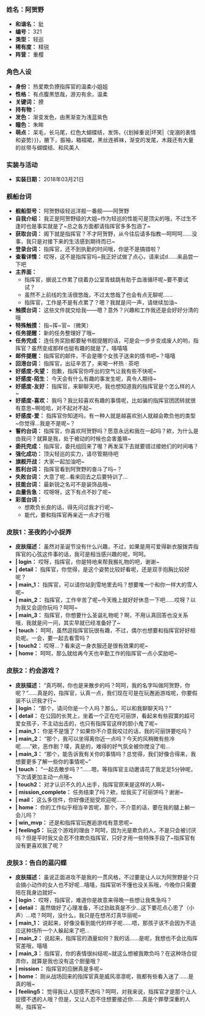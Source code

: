 ### 姓名：阿贺野
* **和谐名：** 豼
* **编号：** 321
* **类型：** 轻巡
* **稀有度：** 精锐
* **阵营：** 重樱


### 角色人设
* **身份：** 热爱欺负撩指挥官的温柔小姐姐
* **性格：** 有点腹黑悠哉，游刃有余，温柔
* **关键词：** 撩
* **持有物：** 
* **发色：** 渐变发色，由黑渐变为浅蓝紫色
* **瞳色：** 朱眸
* **萌点：** 呆毛，长马尾，红色大蝴蝶结，发饰，{{划掉重说|坏笑|（宠溺的表情和姿势）}}，腋下，振袖，箱褶裙，黑丝连裤袜，渐变的发尾，木屐还有大量的丝带与蝴蝶结、和风美人


### 实装与活动
* **实装日期：** 2018年03月21日


### 舰船台词
* **舰船型号：** 阿贺野级轻巡洋舰一番舰——阿贺野
* **自我介绍：** 我正是阿贺野级的大姐~作为轻巡的性能可是顶尖的哦，不过生不逢时也是事实就是了~总之各方面都请指挥官多多包涵了~
* **获取台词：** 阁下就是指挥官？不才阿贺野，从今往后请多指教—呵呵呵……没事，我只是对接下来的生活感到期待而已~
* **登录台词：** 指挥官，还不到执勤的时间哦，你是不是搞错啦？
* **查看详情：** 哎呀，这不是指挥官吗~我正好试做了点心，请来试d……来品尝一下吧
* **主界面：**
  * 指挥官，据说工作累了绕着办公室青蛙跳有助于血液循环呢~要不要试试？
  * 虽然不上前线的生活很悠哉，不过太悠哉了也会有点无聊呢……
  * 指挥官，工作是不是有点累了？嗯？我就是问一声，请继续加油~
* **触摸台词：** 这些文件就交给我——嗯？意外？兴趣和工作我还是会好好分清的哦
* **特殊触摸：** 指~挥~官~（微笑）
* **任务提醒：** 新的任务整理好了哦~
* **任务完成：** 连任务奖励都要秘书舰提醒的话，可是会一步步变成废人的哟，指挥官？虽然变成那样也挺有趣的就是了，嘻嘻嘻
* **邮件提醒：** 指挥官的邮件，不会是哪个女孩子送来的情书吧~？嘻嘻
* **回港台词：** 指挥官，出征辛苦了，来喝一杯热 · 茶吧
* **好感度-失望：** 抱歉，指挥官你呼出的空气让我有些不快呢~
* **好感度-陌生：** 今天会有什么有趣的事发生呢，真令人期待~
* **好感度-友好：** 指挥官，来聊聊天吧，我也想知道我的指挥官是个怎么样的人~
* **好感度-喜欢：** 我吗？我比较喜欢有趣的事情呢，比如骗的指挥官团团转就很有意思~啊哈哈，对不起对不起~
* **好感度-爱：** 指挥官你知道吗，有一种人就是越喜欢别人就越会欺负他的类型~你觉得…我是不是呢~？
* **誓约台词：** 指挥官，你喜欢阿贺野吗？愿意永远和我在一起吗？欸，为什么是由我问？就算是我，处于被动的时候也会害羞嘛~
* **委托完成：** 指挥官，委托组回来了喔？再发呆下去就要错过接她们的时间咯？
* **强化成功：** 顶尖轻巡的实力，请尽管期待吧
* **旗舰开战：** 大家一起加油吧~
* **胜利台词：** 指挥官看到阿贺野的奋斗了吗~？
* **失败台词：** 大意了呢…看来回去之后要特训了…
* **技能台词：** 最新锐之名可不是装饰品哦~
* **血量告急：** 哎呀呀，这下有点不妙了呢~
* **彩蛋台词：**
  * 想欺负长良的话，得先问过我才行呢~
  * 能代，要和指挥官再亲近一点才行哦


### 皮肤1：圣夜的小小捉弄
* **皮肤描述：** 虽然对圣诞节没有什么兴趣，不过，如果是用可爱得新衣服拨弄指挥官的心弦这件事的话，我可是相当感兴趣的呢，呵呵。
* **| login：** 哎呀，指挥官，你是特地来帮我搬礼物的吧，谢谢~
* **| detail：** 指挥官，你觉得，是这个姿势比较好看呢，还是双手抱胸比较好呢？
* **| main_1：** 指挥官，可以请你站到雪地里去吗？想要堆一个和你一样大的雪人呢~
* **| main_2：** 指挥官，工作辛苦了呢~今天晚上就好好休息一下吧……哎呀？以为我又会逗你玩吗？呵呵~
* **| main_3：** 指挥官，你想要什么圣诞礼物呢？啊，不用认真回答也没关系哦，我就是问一问，其实早就已经准备好了~
* **| touch：** 呵呵，虽然逗指挥官玩很有趣，不过，偶尔也想要和指挥官好好相处呢。一会，要一起去看雪吗？
* **| touch2：** 哎呀…？看来这一身衣服还是很有效果的呢~
* **| home：** 呵呵，那么就给再今天也辛勤工作的指挥官一点小奖励吧~


### 皮肤2：约会游戏？
* **皮肤描述：** “真巧啊，你也是来散步的吗？呵呵，我的名字叫做阿贺野，你呢？”……真是的，指挥官，认真一点，我们现在可是在玩邂逅游戏呢，你要假装不认识我才行~
* **| login：** “那个，请问你是一个人吗？那么，可以和我聊聊天吗？”
* **| detail：** 在公园的长凳上，坐着一个正在吃可丽饼，看起来有些寂寞的超可爱女孩子，不主动出击的，也只有指挥官这样的胆小鬼了呢~
* **| main_1：** 你是不是饿了？如果你不介意我咬过的话，我的可丽饼要吃吗？
* **| main_2：** “那个，我可以坐得离你近一点吗？今天的风稍微有些冷呢……”欸，恶作剧？噗，真是的，难得的好气氛全被你搅没了啦…
* **| main_3：** “那个，能告诉我有关你的事情吗？总觉得，我们好像合得来，我想要更多了解一些你的事情呢~”
* **| touch：** “一起去散步吗？”……嗯，等指挥官主动邀请花了我足足5分钟呢，下次请更加主动一点哦~
* **| touch2：** 对才认识不久的人出手，指挥官原来是这样的人啊~
* **| mission_complete：** 任务结束了吗？欸，给我买了可丽饼吗？谢谢~
* **| mail：** 这么多信件，你好像还挺受欢迎呢……
* **| home：** 你的工作似乎相当辛苦呢，那个，不介意的话，要在我的腿上躺一会儿吗？
* **| win_mvp：** 还是和指挥官玩邂逅游戏有意思呢~
* **| feeling5：** 玩这个游戏的理由？呵呵，因为光是欺负的人，不是只会被讨厌吗？但是平时我又会忍不住欺负指挥官，只好才用一些特殊手段了~指挥官有没有更喜欢我了呢？


### 皮肤3：告白的蓝闪蝶
* **皮肤描述：** 虽说正面进攻不是我的一贯风格，不过要是让人以为阿贺野是个只会搞小动作的女人也不好呢…嘻嘻，指挥官听不懂也没关系哦，今晚你只需要陪在我身边就好~
* **| login：** 哎呀，指挥官，难道你是故意来得晚一些想让我焦急吗？
* **| detail：** 虽然做好了心理准备，不过劲敌真是不少…这下要花点心思了（小声）…唔？呵呵，没什么，我只是在想吊灯真华丽呢~
* **| main_1：** 说起来，好像没看到能代的样子呢……唔，那孩子该不会因为不适应这种场所一个人躲起来了吧…
* **| main_2：** 说起来，指挥官的酒量如何？我的话……是呢，我想也不会比指挥官差哦，嘻嘻
* **| main_3：** 指挥官，你的表情很纠结呢~就这么想被我欺负吗？在这种场合捉弄你，就算是我也没有这个胆量哦？
* **| mission：** 指挥官的应酬真是多呢~
* **| home：** 刚从战场回来的指挥官真是威风凛凛呢，我都有些看入迷了……是真的哦~
* **| feeling5：** 觉得我让人捉摸不透吗？呵呵，对我来说，指挥官才是那个让人捉摸不透的人哦？但是，又让人忍不住想要接近你……真是个罪孽深重的人啊，指挥官~
